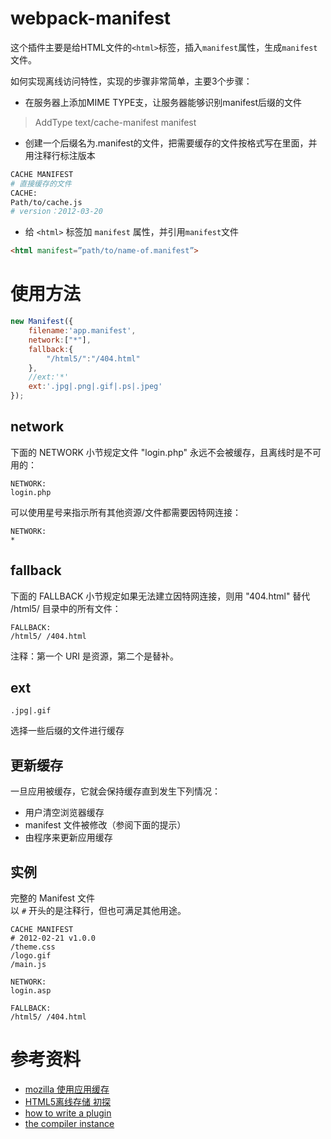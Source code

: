 # webpack-manifest

这个插件主要是给HTML文件的`<html>`标签，插入`manifest`属性，生成`manifest`文件。

如何实现离线访问特性，实现的步骤非常简单，主要3个步骤：  

- 在服务器上添加MIME TYPE支，让服务器能够识别manifest后缀的文件

> AddType text/cache-manifest manifest

- 创建一个后缀名为.manifest的文件，把需要缓存的文件按格式写在里面，并用注释行标注版本

```bash
CACHE MANIFEST
# 直接缓存的文件
CACHE:
Path/to/cache.js
# version：2012-03-20
```

- 给 `<html>` 标签加 `manifest` 属性，并引用`manifest`文件

```html
<html manifest=”path/to/name-of.manifest”>
```

# 使用方法

```js
new Manifest({
    filename:'app.manifest',
    network:["*"],
    fallback:{
        "/html5/":"/404.html"
    },
    //ext:'*'
    ext:'.jpg|.png|.gif|.ps|.jpeg'
});
```

## network

下面的 NETWORK 小节规定文件 "login.php" 永远不会被缓存，且离线时是不可用的：

```
NETWORK:
login.php
```

可以使用星号来指示所有其他资源/文件都需要因特网连接：

```
NETWORK:
*
```

## fallback

下面的 FALLBACK 小节规定如果无法建立因特网连接，则用 "404.html" 替代 /html5/ 目录中的所有文件：

```
FALLBACK:
/html5/ /404.html
```

注释：第一个 URI 是资源，第二个是替补。

## ext

`.jpg|.gif`

选择一些后缀的文件进行缓存

## 更新缓存

一旦应用被缓存，它就会保持缓存直到发生下列情况：

 - 用户清空浏览器缓存
 - manifest 文件被修改（参阅下面的提示）
 - 由程序来更新应用缓存


## 实例 

完整的 Manifest 文件  
以 `#` 开头的是注释行，但也可满足其他用途。  

```
CACHE MANIFEST
# 2012-02-21 v1.0.0
/theme.css
/logo.gif
/main.js

NETWORK:
login.asp

FALLBACK:
/html5/ /404.html
```


# 参考资料

- [mozilla 使用应用缓存](https://developer.mozilla.org/zh-CN/docs/Web/HTML/Using_the_application_cache)
- [HTML5离线存储 初探](http://www.cnblogs.com/chyingp/archive/2012/12/01/explore_html5_cache.html)
- [how to write a plugin](https://webpack.github.io/docs/how-to-write-a-plugin.html)
- [the compiler instance](https://webpack.github.io/docs/plugins.html#the-compiler-instance)